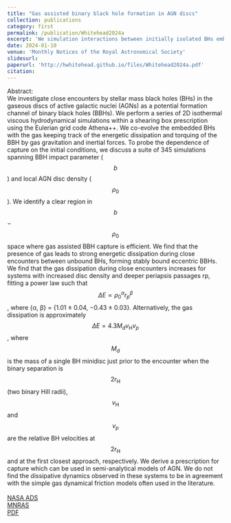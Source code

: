 ```yaml
---
title: "Gas assisted binary black hole formation in AGN discs"
collection: publications
category: first
permalink: /publication/Whitehead2024a
excerpt: 'We simulation interactions between initially isolated BHs embedded in an AGN disc. We present regions where binary formation is more likely, spanning a parameter space in impact parameter and ambient disc density.'
date: 2024-01-10
venue: 'Monthly Notices of the Royal Astronomical Society'
slidesurl: 
paperurl: 'http://hwhitehead.github.io/files/Whitehead2024a.pdf'
citation: 
---
```


Abstract:\
We investigate close encounters by stellar mass black holes (BHs) in the gaseous discs of active galactic nuclei (AGNs) as a potential formation channel of binary black holes (BBHs). We perform a series of 2D isothermal viscous hydrodynamical simulations within a shearing box prescription using the Eulerian grid code Athena++. We co-evolve the embedded BHs with the gas keeping track of the energetic dissipation and torquing of the BBH by gas gravitation and inertial forces. To probe the dependence of capture on the initial conditions, we discuss a suite of 345 simulations spanning BBH impact parameter ($$b$$) and local AGN disc density ($$\rho_0$$). We identify a clear region in $$b$$ − $$\rho_0$$ space where gas assisted BBH capture is efficient. We find that the presence of gas leads to strong energetic dissipation during close encounters between unbound BHs, forming stably bound eccentric BBHs. We find that the gas dissipation during close encounters increases for systems with increased disc density and deeper periapsis passages rp, fitting a power law such that $$\Delta E \propto \rho_0^\alpha r_p^\beta$$, where {α, β} = {1.01 ± 0.04, −0.43 ± 0.03}. Alternatively, the gas dissipation is approximately $$\Delta E = 4.3M_d v_\mathrm{H} v_p$$, where $$M_d$$ is the mass of a single BH minidisc just prior to the encounter when the binary separation is $$2r_\mathrm{H}$$ (two binary Hill radii), $$v_\mathrm{H}$$ and $$v_p$$ are the relative BH velocities at $$2r_\mathrm{H}$$ and at the first closest approach, respectively. We derive a prescription for capture which can be used in semi-analytical models of AGN. We do not find the dissipative dynamics observed in these systems to be in agreement with the simple gas dynamical friction models often used in the literature.
\
\
[NASA ADS](https://ui.adsabs.harvard.edu/abs/2024MNRAS.531.4656W/abstract)\
[MNRAS](https://academic.oup.com/mnras/article/531/4/4656/7691264)\
[PDF](http://hwhitehead.github.io/files/Whitehead2024a.pdf)